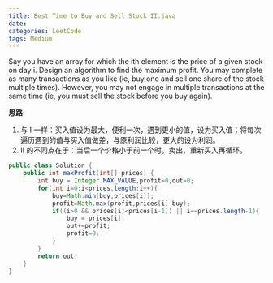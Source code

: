 ```yaml
---
title: Best Time to Buy and Sell Stock II.java
date: 
categories: LeetCode
tags: Medium
---
```

Say you have an array for which the ith element is the price of a given stock on day i.
Design an algorithm to find the maximum profit. You may complete as many transactions as you like (ie, buy one and sell one share of the stock multiple times). However, you may not engage in multiple transactions at the same time (ie, you must sell the stock before you buy again).
<!-- more -->
**思路:**
1. 与 I 一样：买入值设为最大，便利一次，遇到更小的值，设为买入值；将每次遍历遇到的值与买入值做差，与原利润比较，更大的设为利润。
2. II 的不同点在于：当后一个价格小于前一个时，卖出，重新买入再循环。
``` java
public class Solution {
    public int maxProfit(int[] prices) {
        int buy = Integer.MAX_VALUE,profit=0,out=0;
        for(int i=0;i<prices.length;i++){
            buy=Math.min(buy,prices[i]);
            profit=Math.max(profit,prices[i]-buy);
			if((i>0 && prices[i]<prices[i-1]) || i==prices.length-1){
				buy = prices[i];
				out+=profit;
				profit=0;
			}
        }
        return out;
    }
}
```

